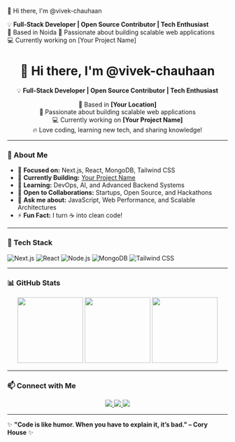  👋 Hi there, I'm @vivek-chauhaan

💡 **Full-Stack Developer | Open Source Contributor | Tech Enthusiast**  
📍 Based in Noida 
🚀 Passionate about building scalable web applications  
💻 Currently working on [Your Project Name]  




<h1 align="center"> 
   👋 Hi there, I'm @vivek-chauhaan 
</h1>

<p align="center">
  💡 <b>Full-Stack Developer | Open Source Contributor | Tech Enthusiast</b>  
</p>

<p align="center">
  📍 Based in <b>[Your Location]</b> <br>
  🚀 Passionate about building scalable web applications <br>
  💻 Currently working on <b>[Your Project Name]</b> <br>
  🔥 Love coding, learning new tech, and sharing knowledge!  
</p>

---

### 🌟 About Me  

- 🎯 **Focused on:** Next.js, React, MongoDB, Tailwind CSS  
- 🔭 **Currently Building:** [Your Project Name](#)  
- 🌱 **Learning:** DevOps, AI, and Advanced Backend Systems  
- 🤝 **Open to Collaborations:** Startups, Open Source, and Hackathons  
- 💬 **Ask me about:** JavaScript, Web Performance, and Scalable Architectures  
- ⚡ **Fun Fact:** I turn ☕ into clean code!  

---

### 🚀 Tech Stack  

![Next.js](https://img.shields.io/badge/Next.js-000000?style=for-the-badge&logo=next.js&logoColor=white)
![React](https://img.shields.io/badge/React-61DAFB?style=for-the-badge&logo=react&logoColor=black)
![Node.js](https://img.shields.io/badge/Node.js-339933?style=for-the-badge&logo=node.js&logoColor=white)
![MongoDB](https://img.shields.io/badge/MongoDB-47A248?style=for-the-badge&logo=mongodb&logoColor=white)
![Tailwind CSS](https://img.shields.io/badge/Tailwind_CSS-38B2AC?style=for-the-badge&logo=tailwind-css&logoColor=white)

---

### 📊 GitHub Stats  

<p align="center">
  <img src="https://github-readme-stats.vercel.app/api?username=yourusername&show_icons=true&theme=radical" height="150">
  <img src="https://github-readme-streak-stats.herokuapp.com/?user=yourusername&theme=radical" height="150">
  <img src="https://github-readme-stats.vercel.app/api/top-langs/?username=yourusername&layout=compact&theme=radical" height="150">
</p>

---

### 📫 Connect with Me  

<p align="center">
  <a href="https://linkedin.com/in/yourusername">
    <img src="https://img.shields.io/badge/LinkedIn-0077B5?style=for-the-badge&logo=linkedin&logoColor=white">
  </a>
  <a href="https://twitter.com/yourusername">
    <img src="https://img.shields.io/badge/Twitter-1DA1F2?style=for-the-badge&logo=twitter&logoColor=white">
  </a>
  <a href="mailto:your.email@example.com">
    <img src="https://img.shields.io/badge/Email-D14836?style=for-the-badge&logo=gmail&logoColor=white">
  </a>
</p>

---

✨ **"Code is like humor. When you have to explain it, it’s bad." – Cory House** ✨  


